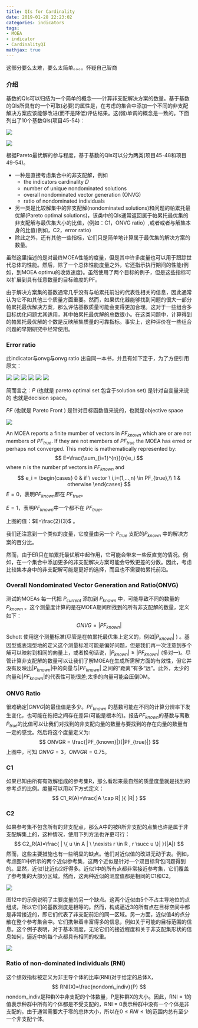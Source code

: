 ```yaml
---
title: QIs for Cardinality
date: 2019-01-28 22:23:02
categories: indicators
tags: 
- MOEA
- indicator
- CardinalityQI
mathjax: true
---
```


这部分要么太难，要么太简单。。。。怀疑自己智商

<!--more-->

### 介绍

基数的QIs可以归结为一个简单的概念——计算非支配解决方案的数量。基于基数的QIs所具有的一个可取(必要)的属性是，在考虑的集合中添加一个不同的非支配解决方案应该能够改进(而不是降低)评估结果。这(弱)单调的概念是一致的。下面列出了10个基数QIs(项目45-54)：

![](cardinality\1.png)

![](cardinality\2.png)

根据Pareto最优解的参与程度，基于基数的QIs可以分为两类(项目45-48和项目49-54)。

- 一种是直接考虑集合中的非支配解，例如
  - the indicators cardinality 𝐷
  - number of unique nondominated solutions
  - overall nondominated vector generation (ONVG)
  - ratio of nondominated individuals
- 另一类是比较解集中的非支配解(nondominated solutions)和问题的帕累托最优解(Pareto optimal solutions)，该类中的QIs通常返回属于帕累托最优集的非支配解与最优集大小的比值，(例如：C1，ONVG ratio）,或者或者与解集本身的比值(例如，C2，error ratio)
- 除此之外，还有其他一些指标，它们只是简单地计算属于最优集的解决方案的数量。



虽然这里描述的是对最终MOEA性能的度量，但是其中许多度量也可以用于跟踪世代总体的性能。然后，除了一个总体性能度量之外，它还指示执行期间的性能(例如，到MOEA optimu的收敛速度)。虽然使用了两个目标的例子，但是这些指标可以扩展到具有任意数量的目标维度的PF。

由于解决方案集的基数通常几乎没有与帕累托前沿的代表性相关的信息，因此通常认为它不如其他三个质量方面重要。然而，如果优化器能够找到问题的很大一部分帕累托最优解决方案，那么评估基数质量可能会变得更加合理。这对于一些组合多目标优化问题尤其适用，其中帕累托最优解的总数很小。在这类问题中，计算得到的帕累托最优解的个数是反映解集质量的可靠指标。事实上，这种评价在一些组合问题的早期研究中经常使用。

### Error ratio

此indicator与onvg与onvg ratio 出自同一本书，并且有如下定于，为了方便引用原文：

![](cardinality\3.png)
![](cardinality\4.png)
![](cardinality\5.png)
![](cardinality\6.png)
![](cardinality\7.png)
![](cardinality\8.png)

简而言之：$P$ (也就是 pareto optimal set 包含于solution set) 是针对自变量来说的 也就是decision space。

$PF$ (也就是 Pareto Front ) 是针对目标函数值来说的，也就是objective space

![](cardinality/error.png)

An MOEA reports a finite mumber of vectors in $PF_{known}$ which are or are not members of $PF_{true}$. If they are not members of $PF_{true}$ the MOEA has erred or perhaps not converged. This metric is mathematically represented by:
$$
E=\frac{\sum_{i=1}^{n}}{n}e_i
$$
where n is the number pf vectors in $PF_{known}$ and
$$
e_i = \begin{cases}
0 & if \ vector \ i,i=(1,...,n) \in PF_{true},\\
1 & otherwise
\end{cases}
$$
$E=0$，表明$PF_{known}$都在 $PF_{true}$。

$E=1$，表明$PF_{known}$中一个都不在 $PF_{true}$。

上图的值：$E=\frac{2}{3}$ 。

我们还注意到一个类似的度量，它度量由另一个 $P_{true}$ 支配的$P_{known}$ 中的解决方案的百分比。

然而，由于ER只在帕累托最优解中起作用，它可能会带来一些反直觉的情况。例如，在一个集合中添加更多的非支配解决方案可能会导致更差的分数。因此，考虑比较集本身中的非支配解可能是更好的选择，而且也不需要帕累托前沿。

### Overall Nondominated Vector Generation and Ratio(ONVG)

测试的MOEAs 每一代把 $P_{current}$ 添加到 $P_{known}$ 中，可能导致不同的数量的$P_{known}$ 。这个测量度计算的是在MOEA期间所找到的所有非支配解的数量，定义如下：
$$
ONVG = |PF_{known}|
$$
Schott 使用这个测量标准(尽管是在帕累托最优集上定义的，例如$|P_{known}|$ ) 。基因型或表现型地的定义这个测量标准可能是偏好问题，但是我们再一次注意到多个解可以映射到相同的向量上，或者换句话说，$|P_{known}| \geq |PF_{known}|$ (多对一)。尽管计算非支配解的数量可以让我们了解MOEA在生成所需解方面的有效性，但它并没有反映出$|P_{known}|$中的向量与$|PF_{known}|$ 之间的“距离”有多“远”。此外，太少的向量和$|PF_{known}|$的代表性可能很差;太多的向量可能会压倒DM。

### ONVG Ratio

很难确定$|ONVG|$的最佳值是多少。$PF_{known}$ 的基数可能在不同的计算分辨率下发生变化，也可能在拖把之间存在差异(可能是根本的)。报告$PF_{known}$的基数与离散$P_{true}$的比值可以让我们对找到的非支配向量的数量与要找到的存在向量的数量有一定的感觉。然后将这个度量定义为:
$$
ONVGR = \frac{|PF_{known}|}{|PF_{true}|}
$$
上图中，可知 $ONVG=3$，$ONVGR=0.75$。

### C1

如果已知由所有有效解组成的参考集R，那么看起来最自然的质量度量就是找到的参考点的比例。度量可以用以下方式定义：
$$
C1_R(A)=\frac{|A \cap R| }{ |R| }
$$

### C2

如果参考集不包含所有的非支配点，那么A中的被R所非支配的点集也许是属于非支配解集上的，这种情况，使用下列方法也许更可行：
$$
C2_R(A)=\frac{ | \{  u \in A | \ \nexists r \in R , r \succ u \}| }{|A|}
$$
然而，这些主要措施也有一些明显的缺点。他们对近似值的改进无动于衷。例如，考虑图11中所示的两个近似参考集，这两个近似是针对一个双目标背包问题得到的。显然，近似1比近似2好得多。近似1中的所有点都非常接近参考集，它们覆盖了参考集的大部分区域。然而，这两种近似的测度值都是相同的C1和C2。

![](cardinality\9.png)

图12中的示例说明了主要度量的另一个缺点。这两个近似由5个不占主导地位的点组成，所以它们的基数测度是相等的。然而，构成逼近3的所有点在目标空间中都是非常接近的，即它们代表了非支配前沿的同一区域。另一方面，近似值4的点分散在整个参考集合中。它们携带着丰富得多的信息，例如关于可能的目标范围的信息。这个例子表明，对于基本测度，无论它们的接近程度和关于非支配集形状的信息如何，逼近中的每个点都具有相同的权重。

![](cardinality\10.png)

### Ratio of non-dominated individuals (RNI)

这个绩效指标被定义为非主导个体的比率(RNI)对于给定的总体X，
$$
RNI(X)=\frac{nondom\_indiv}{P}
$$
nondom_indiv是种群X中非支配的个体数量，P是种群X的大小。因此，RNI = 1的值表示种群中所有的个体都是不受支配的，RNI = 0表示种群中没有一个个体是非支配的。由于通常需要大于零的总体大小，所以在$0 \leq RNI \leq 1$的范围内总有至少一个非支配个体。